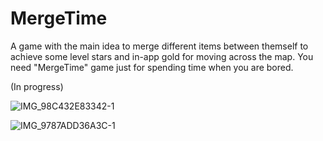 # MergeTime

A game with the main idea to merge different items between themself to achieve some level stars and in-app gold for moving across the map.
You need "MergeTime" game just for spending time when you are bored.

(In progress)

![IMG_98C432E83342-1](https://user-images.githubusercontent.com/43936569/121567758-9f4b9c80-ca27-11eb-8964-fabc9b769fea.jpeg)

![IMG_9787ADD36A3C-1](https://user-images.githubusercontent.com/43936569/121567830-ad012200-ca27-11eb-9e3b-d3ba0ecd3094.jpeg)

